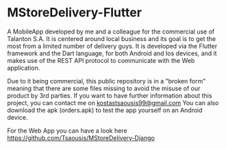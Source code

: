 # MStoreDelivery-Flutter

A MobileApp developed by me and a colleague for the commercial use of Talanton S.A. It is centered around local business and its goal is to get the most from a limited number of delivery guys. 
It is developed via the Flutter framework and the Dart language, for both Android and Ios devices, and it makes use of the REST API protocol to communicate with the Web application.

Due to it being commercial, this public repository is in a "broken form" meaning that there are some files missing to avoid the misuse of our product by 3rd parties.
If you want to have further information about this project, you can contact me on kostastsaousis99@gmail.com
You can also download the apk (orders.apk) to test the app yourself on an Android device.

For the Web App you can have a look here https://github.com/Tsaousis/MStoreDelivery-Django

